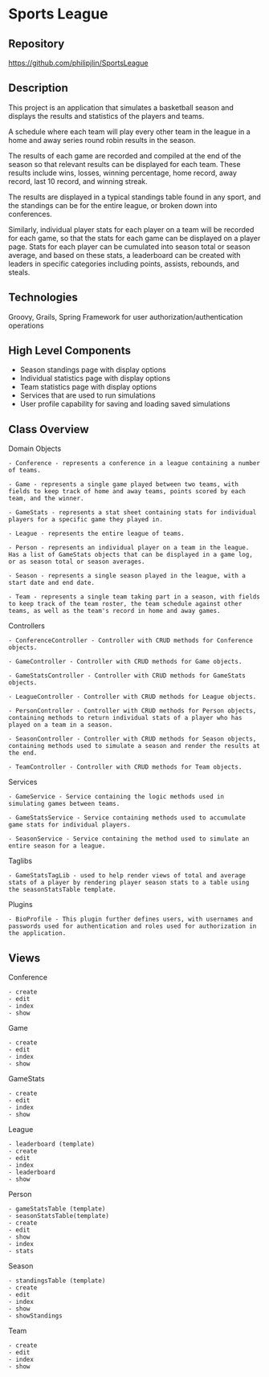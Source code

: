 # Sports League


## Repository
<https://github.com/philipjlin/SportsLeague>


## Description
This project is an application that simulates a basketball season and displays
the results and statistics of the players and teams.

A schedule where each team will play every other team in the league in a home and away series round robin results in the season.

The results of each game are recorded and compiled at the end of the season so that relevant results can be displayed for each team. These results include wins, losses, winning percentage, home record, away record, last 10 record, and winning streak.

The results are displayed in a typical standings table found in any sport, and the standings can be for the entire league, or broken down into conferences.

Similarly, individual player stats for each player on a team will be recorded for each game, so that the stats for each game can be displayed on a player page. Stats for each player can be cumulated into season total or season average, and based on these stats, a leaderboard can be created with leaders in specific categories including points, assists, rebounds, and steals.


## Technologies
Groovy, Grails, Spring Framework for user authorization/authentication operations


## High Level Components
* Season standings page with display options
* Individual statistics page with display options
* Team statistics page with display options
* Services that are used to run simulations
* User profile capability for saving and loading saved simulations


## Class Overview
Domain Objects

    - Conference - represents a conference in a league containing a number of teams.

    - Game - represents a single game played between two teams, with fields to keep track of home and away teams, points scored by each team, and the winner.

    - GameStats - represents a stat sheet containing stats for individual players for a specific game they played in.

    - League - represents the entire league of teams.

    - Person - represents an individual player on a team in the league. Has a list of GameStats objects that can be displayed in a game log, or as season total or season averages.

    - Season - represents a single season played in the league, with a start date and end date.

    - Team - represents a single team taking part in a season, with fields to keep track of the team roster, the team schedule against other teams, as well as the team's record in home and away games.


Controllers

    - ConferenceController - Controller with CRUD methods for Conference objects.

    - GameController - Controller with CRUD methods for Game objects.

    - GameStatsController - Controller with CRUD methods for GameStats objects.

    - LeagueController - Controller with CRUD methods for League objects.

    - PersonController - Controller with CRUD methods for Person objects, containing methods to return individual stats of a player who has played on a team in a season.

    - SeasonController - Controller with CRUD methods for Season objects, containing methods used to simulate a season and render the results at the end.

    - TeamController - Controller with CRUD methods for Team objects.


Services

    - GameService - Service containing the logic methods used in simulating games between teams.

    - GameStatsService - Service containing methods used to accumulate game stats for individual players.

    - SeasonService - Service containing the method used to simulate an entire season for a league.

Taglibs

    - GameStatsTagLib - used to help render views of total and average stats of a player by rendering player season stats to a table using the seasonStatsTable template.

Plugins

    - BioProfile - This plugin further defines users, with usernames and passwords used for authentication and roles used for authorization in the application.


## Views
Conference

    - create
    - edit
    - index
    - show

Game

    - create
    - edit
    - index
    - show

GameStats

    - create
    - edit
    - index
    - show

League

    - leaderboard (template)
    - create
    - edit
    - index
    - leaderboard
    - show

Person

    - gameStatsTable (template)
    - seasonStatsTable(template)
    - create
    - edit
    - show
    - index
    - stats

Season

    - standingsTable (template)
    - create
    - edit
    - index
    - show
    - showStandings

Team

    - create
    - edit
    - index
    - show

